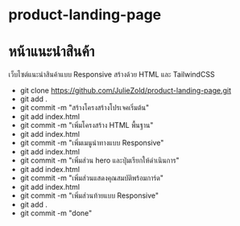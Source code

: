 # product-landing-page
# หน้าแนะนําสินค้า 
เว็บไซต์แนะนําสินค้าแบบ Responsive สร้างด้วย HTML และ TailwindCSS

- git clone https://github.com/JulieZold/product-landing-page.git
- git add .
- git commit -m "สร้างโครงสร้างโปรเจคเริ่มต้น"
- git add index.html
- git commit -m "เพิ่มโครงสร้าง HTML พื้นฐาน"
- git add index.html
- git commit -m "เพิ่มเมนูนําทางแบบ Responsive"
- git add index.html
- git commit -m "เพิ่มส่วน hero และปุ่มเรียกให้ดำเนินการ"
- git add index.html
- git commit -m "เพิ่มส่วนแสดงคุณสมบัติพร้อมการ์ด"
- git add index.html
- git commit -m "เพิ่มส่วนท้ายแบบ Responsive"
- git add .
- git commit -m "done"